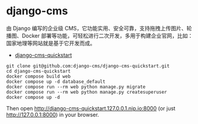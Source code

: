 # django-cms 

由 Django 编写的企业级 CMS，它功能实用、安全可靠，支持拖拽上传图片、轮播图、Docker 部署等功能，可轻松进行二次开发，多用于构建企业官网，比如：国家地理等网站就是基于它开发而成。

- [django-cms-quickstart](https://github.com/django-cms/django-cms-quickstart)

```
git clone git@github.com:django-cms/django-cms-quickstart.git
cd django-cms-quickstart
docker compose build web
docker compose up -d database_default
docker compose run --rm web python manage.py migrate
docker compose run --rm web python manage.py createsuperuser
docker compose up -d
```

Then open http://django-cms-quickstart.127.0.0.1.nip.io:8000 (or just http://127.0.0.1:8000) in your browser.
